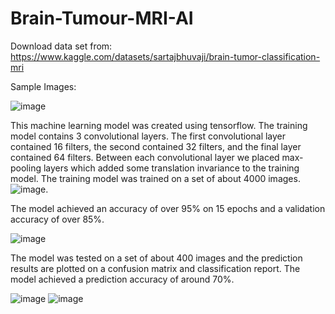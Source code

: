 # Brain-Tumour-MRI-AI
Download data set from: https://www.kaggle.com/datasets/sartajbhuvaji/brain-tumor-classification-mri

Sample Images:

![image](https://user-images.githubusercontent.com/28910967/209209720-8c992a75-e5b4-4f3d-b1e8-6c903545a6d8.png)

This machine learning model was created using tensorflow. The training model contains 3 convolutional layers. The first convolutional layer contained 16 filters, the
second contained 32 filters, and the final layer contained 64
filters. Between each convolutional layer we placed max-
pooling layers which added some translation invariance to the
training model. The training model was trained on a set of about 4000 images.
![image](https://user-images.githubusercontent.com/28910967/209209558-4a27a2ff-c7d3-43e3-b3df-42f4c8e07186.png).

The model achieved an accuracy of over 95% on 15 epochs and a validation accuracy of over 85%. 

![image](https://user-images.githubusercontent.com/28910967/209209691-414feb01-5457-4c85-b2df-567bd6baeb42.png)

The model was tested on a set of about 400 images and the prediction results are plotted on a confusion matrix and classification report. The model achieved a prediction accuracy of around 70%.

![image](https://user-images.githubusercontent.com/28910967/209209779-10984ff4-5055-48a1-9cd1-6de5e2d847e6.png)
![image](https://user-images.githubusercontent.com/28910967/209209792-fb2a1b56-44ab-4cc1-b60c-834a86de017c.png)
